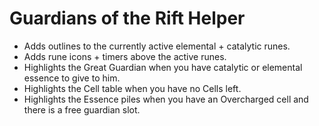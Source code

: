 # Guardians of the Rift Helper
* Adds outlines to the currently active elemental + catalytic runes.
* Adds rune icons + timers above the active runes.
* Highlights the Great Guardian when you have catalytic or elemental essence to give to him.
* Highlights the Cell table when you have no Cells left.
* Highlights the Essence piles when you have an Overcharged cell and there is a free guardian slot.
